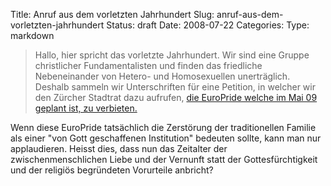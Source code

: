 Title: Anruf aus dem vorletzten Jahrhundert
Slug: anruf-aus-dem-vorletzten-jahrhundert
Status: draft
Date: 2008-07-22
Categories:
Type: markdown

> Hallo, hier spricht das vorletzte Jahrhundert. Wir sind eine Gruppe christlicher Fundamentalisten und finden das friedliche Nebeneinander von Hetero- und Homosexuellen unerträglich. Deshalb sammeln wir Unterschriften für eine Petition, in welcher wir den Zürcher Stadtrat dazu aufrufen, [die EuroPride welche im Mai 09 geplant ist, zu verbieten.](http://www.blick.ch/news/schweiz/zuerich/bibel-fundis-wollen-schwulenfest-verbieten--96111)

Wenn diese EuroPride tatsächlich die Zerstörung der traditionellen Familie als einer "von Gott geschaffenen Institution" bedeuten sollte, kann man nur applaudieren. Heisst dies, dass nun das Zeitalter der zwischenmenschlichen Liebe und der Vernunft statt der Gottesfürchtigkeit und der religiös begründeten Vorurteile anbricht?
